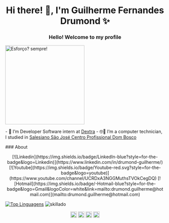 ###   <h1 align="center"> Hi there! 👋, I'm Guilherme Fernandes Drumond ✨ </h1>
<h3 align="center">Hello! Welcome to my profile</h3>


<img  style="margin: 0 auto; justify-content:center;align-items:center" src="https://sm.ign.com/ign_pt/screenshot/default/tanjiro-a-treinar_hnt6.gif" alt="Esforço? sempre!" height="250">

<p align="left">
- 👷 I’m Developer Software intern at <a target="_blank" href="https://www.dextra.com.br//">Dextra</a>
- 🤓🏫 I’m a computer technician, I studied in <a target="_blank" href="http://www.essj.com.br/cpdb/">Salesiano São José Centro Profissional Dom Bosco</a>
</p>
### About


<p align="center">
[![Linkedin](https://img.shields.io/badge/LinkedIn-blue?style=for-the-badge&logo=Linkedin)](https://www.linkedin.com/in/drumond-guilherme/)
[![Youtube](https://img.shields.io/badge/Youtube-red.svg?style=for-the-badge&logo=youtube)](https://www.youtube.com/channel/UCRDxA3NGGMuthsTVOkCegDQ)
[![Hotmail](https://img.shields.io/badge/-Hotmail-blue?style=for-the-badge&logo=Gmail&logoColor=white&link=mailto:drumond.guilherme@hotmail.com)](mailto:drumond.guilherme@hotmail.com)
</p>

[![Top Linguagens](https://github-readme-stats.vercel.app/api/top-langs/?username=skillado&layout=compact)](https://github.com/anuraghazra/github-readme-stats)
<img src="https://github-readme-stats.vercel.app/api?username=skillado&show_icons=true" alt="skillado"/> 
<p align="center">
<a href="https://twitter.com/drumond019" target="blank"><img align="center" src="https://cdn.jsdelivr.net/npm/simple-icons@3.0.1/icons/twitter.svg" alt="Drumond019" height="20" width="20" /></a>
<a href="https://linkedin.com/in/drumond-guilherme" target="blank"><img align="center" src="https://cdn.jsdelivr.net/npm/simple-icons@3.0.1/icons/linkedin.svg" alt="drumond-guilherme" height="20" width="20" /></a>
<a href="https://fb.com/drumond.guilherme" target="blank"><img align="center" src="https://cdn.jsdelivr.net/npm/simple-icons@3.0.1/icons/facebook.svg" alt="drumond.guilherme" height="20" width="20" /></a>
<a href="https://instagram.com/drumond_guilherme" target="blank"><img align="center" src="https://cdn.jsdelivr.net/npm/simple-icons@3.0.1/icons/instagram.svg" alt="drumond_guilherme" height="20" width="20" /></a>
</p>
